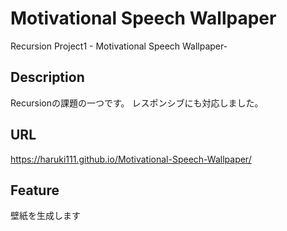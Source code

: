 # Motivational Speech Wallpaper
Recursion Project1 - Motivational Speech Wallpaper-
## Description
Recursionの課題の一つです。
レスポンシブにも対応しました。
## URL
https://haruki111.github.io/Motivational-Speech-Wallpaper/
## Feature
壁紙を生成します
